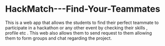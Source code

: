 # HackMatch---Find-Your-Teammates
This is a web app that allows the students to find their perfect teammate to participate in a hackathon or any other event by checking their skills , profile etc . This web also allows them to send request to them allowing them to form groups and chat regarding the project.
